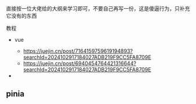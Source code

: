 直接按一位大佬给的大纲来学习即可，不要自己再写一份，这是傻逼行为，只补充它没有的东西

教程

- vue
  - https://juejin.cn/post/7164159759619194893?searchId=2024102917184027ADB219F9CC5FA8709E
  - https://juejin.cn/post/6940454764421316644?searchId=2024102917184027ADB219F9CC5FA8709E

- 





## pinia



